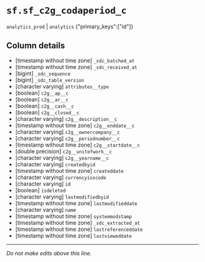 # `sf.sf_c2g_codaperiod_c`
`analytics_prod` | `analytics`
{"primary_keys":["id"]}

## Column details
* [timestamp without time zone] `_sdc_batched_at`
* [timestamp without time zone] `_sdc_received_at`
* [bigint]    `_sdc_sequence`
* [bigint]    `_sdc_table_version`
* [character varying] `attributes__type`
* [boolean]   `c2g__ap__c`
* [boolean]   `c2g__ar__c`
* [boolean]   `c2g__cash__c`
* [boolean]   `c2g__closed__c`
* [character varying] `c2g__description__c`
* [timestamp without time zone] `c2g__enddate__c`
* [character varying] `c2g__ownercompany__c`
* [character varying] `c2g__periodnumber__c`
* [timestamp without time zone] `c2g__startdate__c`
* [double precision] `c2g__unitofwork__c`
* [character varying] `c2g__yearname__c`
* [character varying] `createdbyid`
* [timestamp without time zone] `createddate`
* [character varying] `currencyisocode`
* [character varying] `id`
* [boolean]   `isdeleted`
* [character varying] `lastmodifiedbyid`
* [timestamp without time zone] `lastmodifieddate`
* [character varying] `name`
* [timestamp without time zone] `systemmodstamp`
* [timestamp without time zone] `_sdc_extracted_at`
* [timestamp without time zone] `lastreferenceddate`
* [timestamp without time zone] `lastvieweddate`

-------------------------------------------------------------------------------
*Do not make edits above this line.*
